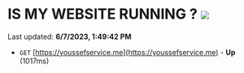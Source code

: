 # IS MY WEBSITE RUNNING ? [![](https://img.shields.io/static/v1?label=Sponsor&message=%E2%9D%A4&logo=GitHub&color=%23fe8e86)](https://github.com/sponsors/<username>)

Last updated: **6/7/2023, 1:49:42 PM**

- `GET` [https://youssefservice.me](https://youssefservice.me) - **Up** (1017ms)
